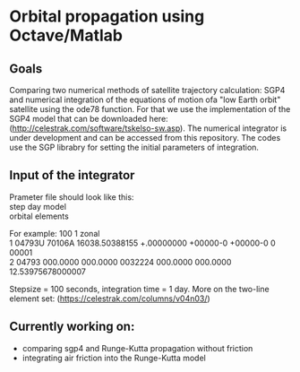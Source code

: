 # Orbital propagation using Octave/Matlab

## Goals

Comparing two numerical methods of satellite trajectory calculation:
SGP4 and numerical integration of the equations of motion ofa "low Earth orbit" satellite using the ode78 function.
For that we use the implementation of the SGP4 model that can be downloaded here:
(http://celestrak.com/software/tskelso-sw.asp).
The numerical integrator is under development and can be accessed from this repository. The codes use the SGP librabry
for setting the initial parameters of integration.

## Input of the integrator

Prameter file should look like this:  
step day model  
orbital elements  

For example:
100 1 zonal  
1 04793U 70106A   16038.50388155 +.00000000 +00000-0 +00000-0 0 00001  
2 04793 000.0000 000.0000 0032224 000.0000 000.0000 12.53975678000007  
  
Stepsize = 100 seconds, integration time = 1 day. More on the two-line element set:
(https://celestrak.com/columns/v04n03/)  

## Currently working on:
* comparing sgp4 and Runge-Kutta propagation without friction
* integrating air friction into the Runge-Kutta model
